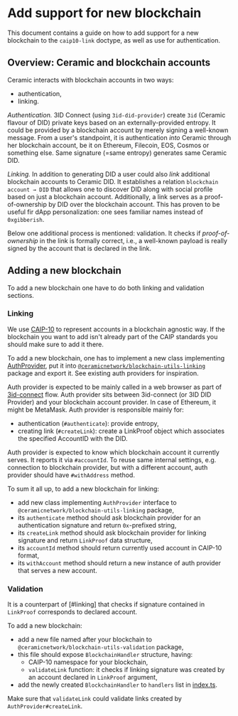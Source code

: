 # Add support for new blockchain

This document contains a guide on how to add support for a new blockchain to the `caip10-link` doctype, as well as use for authentication.

## Overview: Ceramic and blockchain accounts

Ceramic interacts with blockchain accounts in two ways:
- authentication,
- linking.

*Authentication.* 3ID Connect (using `3id-did-provider`) create `3id` (Ceramic flavour of DID) private keys
based on an externally-provided entropy. It could be provided by a blockchain account by merely
signing a well-known message. From a user's standpoint,
it is authentication _into_ Ceramic through her blockchain account, be it on Ethereum, Filecoin,
EOS, Cosmos or something else. Same signature (=same entropy) generates same Ceramic DID.

*Linking.* In addition to generating DID a user could also _link_ additional blockchain accounts to Ceramic DID.
It establishes a relation `blockchain account → DID` that allows one to discover DID along with social profile
based on just a blockchain account. Additionally, a link serves as a proof-of-ownership by DID over the blockchain account.
This has proven to be useful fir dApp personalization: one sees familiar names instead of `0xgibberish`.

Below one additional process is mentioned: validation. It checks if _proof-of-ownership_ in the link is formally correct,
i.e., a well-known payload is really signed by the account that is declared in the link.

## Adding a new blockchain

To add a new blockchain one have to do both linking and validation sections. 

### Linking

We use [CAIP-10](https://github.com/ChainAgnostic/CAIPs/blob/master/CAIPs/caip-10.md) to represent accounts in a blockchain agnostic way.
If the blockchain you want to add isn't already part of the CAIP standards you should make sure to add it there.

To add a new blockchain, one has to implement a new class implementing [AuthProvider](https://github.com/ceramicnetwork/js-ceramic/blob/develop/packages/blockchain-utils-linking/src/auth-provider.ts), put it
into [`@ceramicnetwork/blockchain-utils-linking`](https://github.com/ceramicnetwork/js-ceramic/tree/develop/packages/blockchain-utils-linking) package and export it.
See existing auth providers for inspiration.

Auth provider is expected to be mainly called in a web browser as part of [3id-connect](https://github.com/3box/3id-connect) flow.
Auth provider sits between 3id-connect (or 3ID DID Provider) and your blockchain account provider. In case of Ethereum,
it might be MetaMask. Auth provider is responsible mainly for:
- authentication (`#authenticate`): provide entropy,
- creating link (`#createLink`): create a LinkProof object which associates the specified AccountID with the DID.

Auth provider is expected to know which blockchain account it currently serves. It reports it via `#accountId`.
To reuse same internal settings, e.g. connection to blockchain provider, but with a different account,
auth provider should have `#withAddress` method.

To sum it all up, to add a new blockchain for linking:
- add new class implementing `AuthProvider` interface to `@ceramicnetwork/blockchain-utils-linking` package,
- its `authenticate` method should ask blockchain provider for an authentication signature and return `0x`-prefixed string,
- its `createLink` method should ask blockchain provider for linking signature and return `LinkProof` data structure,
- its `accountId` method should return currently used account in CAIP-10 format,
- its `withAccount` method should return a new instance of auth provider that serves a new account.

### Validation

It is a counterpart of [#linking] that checks if signature contained in `LinkProof` corresponds to declared account.

To add a new blockchain:
- add a new file named after your blockchain to `@ceramicnetwork/blockchain-utils-validation` package,
- this file should expose `BlockchainHandler` structure, having:
    - CAIP-10 namespace for your blockchain,
    - `validateLink` function: it checks if linking signature was created by an account declared in `LinkProof` argument,
- add the newly created `BlockchainHandler` to `handlers` list in [index.ts](https://github.com/ceramicnetwork/js-ceramic/blob/develop/packages/blockchain-utils-validation/src/index.ts).

Make sure that `validateLink` could validate links created by `AuthProvider#createLink`.

